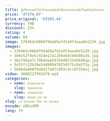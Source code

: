 ```yaml
---
title: ตู้เก็บรองเท้าไม้จริงทางเดินเข้าล็อกเกอร์ทางเข้าโมเดิร์นเรียบง่าย
price: '47374.07'
price_original: '63165.44'
currency: THB
discount: 25%
rating: 4
volume: 80
image: S7646dc08b8f94a69a7d1e9f4aaa0e522H.jpg
images:
  - S7646dc08b8f94a69a7d1e9f4aaa0e522H.jpg
  - Sb6e52f4e5c924e17a12b9a6dcb6508a35.jpg
  - Sbe796aa7c70b4eaeb97b0d0533e68d0ap.jpg
  - S435fc32b38e54490947925d5f5c0a575y.jpg
  - S68bda408f0a0417a97c093cdcc07358aj.jpg
video: 4000227992479.mp4
categories:
  - name: บ้านและสวน
    slug: านและสวน
  - name: ตกแต่งบ้าน
    slug: ตกแต-งบ-าน
slug: เก-บรองเท-าไม-จร-งทางเด
encode: oBGuVDM
lang: th
---
```

  